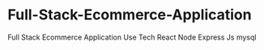 # Full-Stack-Ecommerce-Application
Full Stack Ecommerce Application  Use Tech  React Node  Express Js mysql 
